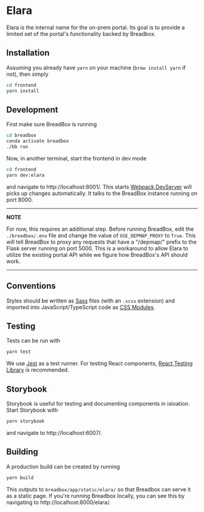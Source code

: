 # Elara

Elara is the internal name for the on-prem portal. Its goal is to provide a
limited set of the portal's functionality backed by Breadbox.

## Installation

Assuming you already have `yarn` on your machine (`brew install yarn` if not),
then simply

```sh
cd frontend
yarn install
```

## Development

First make sure BreadBox is running

```sh
cd breadbox
conda activate breadbox
./bb run
```

Now, in another terminal, start the frontend in dev mode

```sh
cd frontend
yarn dev:elara
```

and navigate to http://localhost:8001/. This starts [Webpack
DevServer](https://webpack.js.org/configuration/dev-server/) will picks up
changes automatically. It talks to the BreadBox instance running on port 8000.

---

**NOTE**

For now, this requires an additional step. Before running BreadBox, edit the
`./breadbox/.env` file and change the value of `USE_DEPMAP_PROXY` to
`True`. This will tell BreadBox to proxy any requests that have a "/depmap/"
prefix to the Flask server running on port 5000. This is a workaround to allow
Elara to utilize the existing portal API while we figure how BreadBox's API
should work.

---

## Conventions

Styles should be written as [Sass](https://sass-lang.com/) files (with an
`.scss` extension) and imported into JavaScript/TypeScript code as
[CSS Modules](https://github.com/css-modules/css-modules).

## Testing

Tests can be run with

```sh
yarn test
```

We use [Jest](https://jestjs.io/) as a test runner. For testing React components,
[React Testing Library](https://testing-library.com/docs/react-testing-library/intro/)
is recommended.

## Storybook

Storybook is useful for testing and documenting components in isloation. Start Storybook with

```sh
yarn storybook
```

and navigate to http://localhost:6007/.

## Building

A production build can be created by running

```sh
yarn build
```

This outputs to `breadbox/app/static/elara/` so that Breadbox can serve it
as a static page. If you're running Breadbox locally, you can see this by navigating to
http://localhost:8000/elara/.
